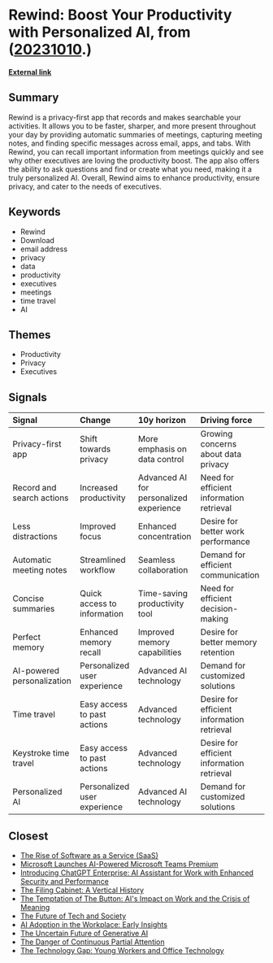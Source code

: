 # __Rewind: Boost Your Productivity with Personalized AI__, from ([20231010](https://kghosh.substack.com/p/20231010).)

__[External link](https://www.rewind.ai/use-case/executives)__



## Summary

Rewind is a privacy-first app that records and makes searchable your activities. It allows you to be faster, sharper, and more present throughout your day by providing automatic summaries of meetings, capturing meeting notes, and finding specific messages across email, apps, and tabs. With Rewind, you can recall important information from meetings quickly and see why other executives are loving the productivity boost. The app also offers the ability to ask questions and find or create what you need, making it a truly personalized AI. Overall, Rewind aims to enhance productivity, ensure privacy, and cater to the needs of executives.

## Keywords

* Rewind
* Download
* email address
* privacy
* data
* productivity
* executives
* meetings
* time travel
* AI

## Themes

* Productivity
* Privacy
* Executives

## Signals

| Signal                     | Change                       | 10y horizon                             | Driving force                              |
|:---------------------------|:-----------------------------|:----------------------------------------|:-------------------------------------------|
| Privacy-first app          | Shift towards privacy        | More emphasis on data control           | Growing concerns about data privacy        |
| Record and search actions  | Increased productivity       | Advanced AI for personalized experience | Need for efficient information retrieval   |
| Less distractions          | Improved focus               | Enhanced concentration                  | Desire for better work performance         |
| Automatic meeting notes    | Streamlined workflow         | Seamless collaboration                  | Demand for efficient communication         |
| Concise summaries          | Quick access to information  | Time-saving productivity tool           | Need for efficient decision-making         |
| Perfect memory             | Enhanced memory recall       | Improved memory capabilities            | Desire for better memory retention         |
| AI-powered personalization | Personalized user experience | Advanced AI technology                  | Demand for customized solutions            |
| Time travel                | Easy access to past actions  | Advanced technology                     | Desire for efficient information retrieval |
| Keystroke time travel      | Easy access to past actions  | Advanced technology                     | Desire for efficient information retrieval |
| Personalized AI            | Personalized user experience | Advanced AI technology                  | Demand for customized solutions            |

## Closest

* [The Rise of Software as a Service (SaaS)](62f0c80f0091e9b15465cd516137b05e)
* [Microsoft Launches AI-Powered Microsoft Teams Premium](d972fef45251bd965bd3d5d331ffe6dd)
* [Introducing ChatGPT Enterprise: AI Assistant for Work with Enhanced Security and Performance](27a26e2b76fde5dedcd97e68fd50b852)
* [The Filing Cabinet: A Vertical History](b074eff3e846c24db97af8524929939a)
* [The Temptation of The Button: AI's Impact on Work and the Crisis of Meaning](3cdcaf35e46bb5b431f299c44a448b9f)
* [The Future of Tech and Society](074f7e40545f4b8edc9bdefa00b02f7b)
* [AI Adoption in the Workplace: Early Insights](19d1bd27c4a10919f3e37ca2bae470e6)
* [The Uncertain Future of Generative AI](f35afe43c2e3b465b8ed4b00023cb0ac)
* [The Danger of Continuous Partial Attention](417df5448432cb603f40dec77f469b87)
* [The Technology Gap: Young Workers and Office Technology](5ae1107c845692a2acadc6565babc91b)